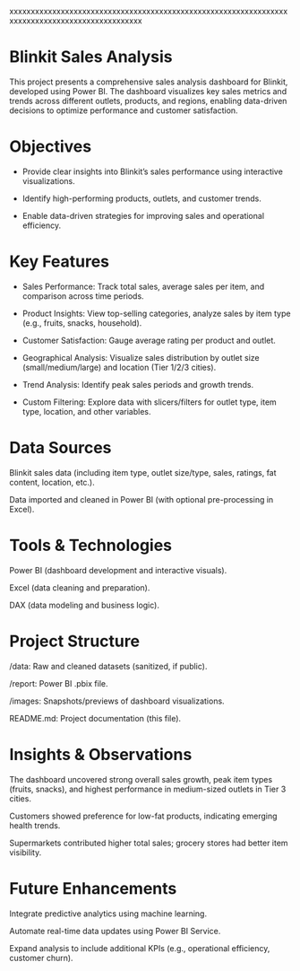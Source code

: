 xxxxxxxxxxxxxxxxxxxxxxxxxxxxxxxxxxxxxxxxxxxxxxxxxxxxxxxxxxxxxxxxxxxxxxxxxxxxxxxxxxxxxxxxxxxxxxxx
# Blinkit Sales Analysis 

This project presents a comprehensive sales analysis dashboard for Blinkit, developed using Power BI. The dashboard visualizes key sales metrics and trends across different outlets, products, and regions, enabling data-driven decisions to optimize performance and customer satisfaction.

# Objectives
* Provide clear insights into Blinkit’s sales performance using interactive visualizations.

* Identify high-performing products, outlets, and customer trends.

* Enable data-driven strategies for improving sales and operational efficiency.

# Key Features
* Sales Performance: Track total sales, average sales per item, and comparison across time periods.

* Product Insights: View top-selling categories, analyze sales by item type (e.g., fruits, snacks, household).

* Customer Satisfaction: Gauge average rating per product and outlet.

* Geographical Analysis: Visualize sales distribution by outlet size (small/medium/large) and location (Tier 1/2/3 cities).

* Trend Analysis: Identify peak sales periods and growth trends.

* Custom Filtering: Explore data with slicers/filters for outlet type, item type, location, and other variables.

# Data Sources
Blinkit sales data (including item type, outlet size/type, sales, ratings, fat content, location, etc.).

Data imported and cleaned in Power BI (with optional pre-processing in Excel).

# Tools & Technologies
Power BI (dashboard development and interactive visuals).

Excel (data cleaning and preparation).

DAX (data modeling and business logic).

# Project Structure
/data: Raw and cleaned datasets (sanitized, if public).

/report: Power BI .pbix file.

/images: Snapshots/previews of dashboard visualizations.

README.md: Project documentation (this file).

# Insights & Observations
The dashboard uncovered strong overall sales growth, peak item types (fruits, snacks), and highest performance in medium-sized outlets in Tier 3 cities.

Customers showed preference for low-fat products, indicating emerging health trends.

Supermarkets contributed higher total sales; grocery stores had better item visibility.

# Future Enhancements
Integrate predictive analytics using machine learning.

Automate real-time data updates using Power BI Service.

Expand analysis to include additional KPIs (e.g., operational efficiency, customer churn).








